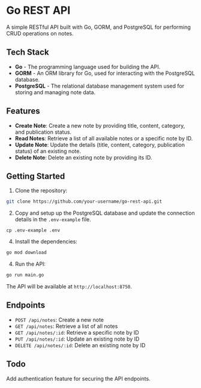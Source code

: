 # Go REST API

A simple RESTful API built with Go, GORM, and PostgreSQL for performing CRUD operations on notes.

## Tech Stack

- **Go** - The programming language used for building the API.
- **GORM** - An ORM library for Go, used for interacting with the PostgreSQL database.
- **PostgreSQL** - The relational database management system used for storing and managing note data.

## Features

- **Create Note**: Create a new note by providing title, content, category, and publication status.
- **Read Notes**: Retrieve a list of all available notes or a specific note by ID.
- **Update Note**: Update the details (title, content, category, publication status) of an existing note.
- **Delete Note**: Delete an existing note by providing its ID.

## Getting Started

1. Clone the repository:

```bash
git clone https://github.com/your-username/go-rest-api.git
```

2. Copy and setup up the PostgreSQL database and update the connection details in the `.env-example` file.
```
cp .env-example .env
```

4. Install the dependencies:

```bash
go mod download
```

4. Run the API:

```bash
go run main.go
```

The API will be available at `http://localhost:8750`.

## Endpoints

- `POST /api/notes`: Create a new note
- `GET /api/notes`: Retrieve a list of all notes
- `GET /api/notes/:id`: Retrieve a specific note by ID
- `PUT /api/notes/:id`: Update an existing note by ID
- `DELETE /api/notes/:id`: Delete an existing note by ID

## Todo

Add authentication feature for securing the API endpoints.
